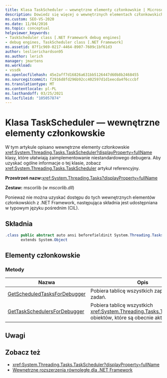 ```yaml
---
title: Klasa TaskScheduler — wewnętrzne elementy członkowskie | Microsoft Docs
description: Dowiedz się więcej o wewnętrznych elementach członkowskich klasy System. Threading. Tasks. TaskScheduler, które ułatwiają implementację niestandardowego debugera.
ms.custom: SEO-VS-2020
ms.date: 11/04/2016
ms.topic: conceptual
helpviewer_keywords:
- TaskScheduler class [.NET Framework debug engines]
- debug engines, TaskScheduler class [.NET Framework]
ms.assetid: 87f1c969-0217-4464-8907-7609c1bf61d3
author: leslierichardson95
ms.author: lerich
manager: jmartens
ms.workload:
- vssdk
ms.openlocfilehash: 45e2aff7d16826a631bb5126447d60b8b2468455
ms.sourcegitcommit: f2916d8fd296b92cc402597d1d1eecda4f6cccbf
ms.translationtype: MT
ms.contentlocale: pl-PL
ms.lasthandoff: 03/25/2021
ms.locfileid: "105057874"
---
```

# <a name="taskscheduler-class---internal-members"></a>Klasa TaskScheduler — wewnętrzne elementy członkowskie
W tym artykule opisano wewnętrzne elementy członkowskie <xref:System.Threading.Tasks.TaskScheduler?displayProperty=fullName> klasy, które ułatwiają zaimplementowanie niestandardowego debugera. Aby uzyskać ogólne informacje o tej klasie, zobacz <xref:System.Threading.Tasks.TaskScheduler> artykuł referencyjny.

 **Przestrzeń nazw:**<xref:System.Threading.Tasks?displayProperty=fullName>

 **Zestaw:** mscorlib (w *mscorlib.dll*)

 Ponieważ nie można uzyskać dostępu do tych wewnętrznych elementów członkowskich z .NET Framework, następująca składnia jest udostępniana w typowym języku pośrednim (CIL).

## <a name="syntax"></a>Składnia

```csharp
.class public abstract auto ansi beforefieldinit System.Threading.Tasks.TaskScheduler
       extends System.Object
```

## <a name="members"></a>Elementy członkowskie

### <a name="methods"></a>Metody

|Nazwa|Opis|
|----------|-----------------|
|[GetScheduledTasksForDebugger](../../extensibility/debugger/getscheduledtasksfordebugger-method.md)|Pobiera tablicę wszystkich zaplanowanych zadań.|
|[GetTaskSchedulersForDebugger](../../extensibility/debugger/gettaskschedulersfordebugger-method.md)|Pobiera tablicę wszystkich <xref:System.Threading.Tasks.TaskScheduler> obiektów, które są obecnie aktywne.|

## <a name="remarks"></a>Uwagi

## <a name="see-also"></a>Zobacz też
- <xref:System.Threading.Tasks.TaskScheduler?displayProperty=fullName>
- [Wewnętrzne rozszerzenia równoległe dla .NET Framework](../../extensibility/debugger/parallel-extension-internals-for-the-dotnet-framework.md)
